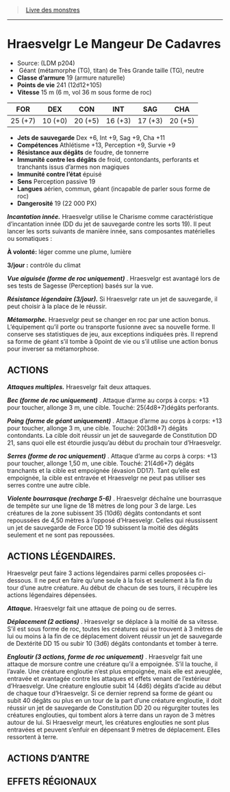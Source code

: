 ﻿> [Livre des monstres](tome_of_beasts.md)

---

# Hraesvelgr Le Mangeur De Cadavres

- Source: (LDM p204)
-  Géant (métamorphe (TG), titan) de Très Grande taille (TG), neutre
- **Classe d’armure** 19 (armure naturelle)
- **Points de vie** 241 (12d12+105)
- **Vitesse** 15 m (6 m, vol 36 m sous forme de roc)

|FOR|DEX|CON|INT|SAG|CHA|
|---|---|---|---|---|---|
|25 (+7)|10 (+0)|20 (+5)|16 (+3)|17 (+3)|20 (+5)|

- **Jets de sauvegarde** Dex +6, Int +9, Sag +9, Cha +11
- **Compétences** Athlétisme +13, Perception +9, Survie +9
- **Résistance aux dégâts** de foudre, de tonnerre
- **Immunité contre les dégâts** de froid, contondants, perforants et tranchants issus d’armes non magiques
- **Immunité contre l’état** épuisé
- **Sens** Perception passive 19
- **Langues** aérien, commun, géant (incapable de parler sous forme de roc)
- **Dangerosité** 19 (22 000 PX)

**_Incantation innée._** Hraesvelgr utilise le Charisme comme caractéristique d’incantation innée (DD du jet de sauvegarde contre les sorts 19). Il peut lancer les sorts suivants de manière innée, sans composantes matérielles ou somatiques :

**À volonté:** léger comme une plume, lumière

**3/jour :** contrôle du climat

**_Vue aiguisée (forme de roc uniquement)_** . Hraesvelgr est avantagé lors de ses tests de Sagesse (Perception) basés sur la vue.

**_Résistance légendaire (3/jour)._** Si Hraesvelgr rate un jet de sauvegarde, il peut choisir à la place de le réussir.

**_Métamorphe._** Hraesvelgr peut se changer en roc par une action bonus. L’équipement qu’il porte ou transporte fusionne avec sa nouvelle forme. Il conserve ses statistiques de jeu, aux exceptions indiquées près. Il reprend sa forme de géant s’il tombe à 0point de vie ou s’il utilise une action bonus pour inverser sa métamorphose.

## ACTIONS

**_Attaques multiples._** Hraesvelgr fait deux attaques.

**_Bec (forme de roc uniquement)_** . Attaque d’arme au corps à corps: +13 pour toucher, allonge 3 m, une cible. Touché:
25(4d8+7)dégâts perforants.

**_Poing (forme de géant uniquement)_** . Attaque d’arme au corps à corps: +13 pour toucher, allonge 3 m, une cible. Touché:
20(3d8+7) dégâts contondants. La cible doit réussir un jet de sauvegarde de Constitution DD 21, sans quoi elle est étourdie jusqu’au début du prochain tour d’Hraesvelgr.

**_Serres (forme de roc uniquement)_** . Attaque d’arme au corps à corps: +13 pour toucher, allonge 1,50 m, une cible. Touché:
21(4d6+7) dégâts tranchants et la cible est empoignée (évasion DD17). Tant qu’elle est empoignée, la cible est entravée et Hraesvelgr ne peut pas utiliser ses serres contre une autre cible.

**_Violente bourrasque (recharge 5-6)_** . Hraesvelgr déchaîne une bourrasque de tempête sur une ligne de 18 mètres de long pour 3 de large. Les créatures de la zone subissent 35 (10d6) dégâts contondants et sont repoussées de 4,50 mètres à l’opposé d’Hraesvelgr. Celles qui réussissent un jet de sauvegarde de Force DD 19 subissent la moitié des dégâts seulement et ne sont pas repoussées.

## ACTIONS LÉGENDAIRES.

Hraesvelgr peut faire 3 actions légendaires parmi celles proposées ci-dessous. Il ne peut en faire qu’une seule à la fois et seulement à la fin du tour d’une autre créature. Au début de chacun de ses tours, il récupère les actions légendaires dépensées.

**_Attaque._** Hraesvelgr fait une attaque de poing ou de serres.

**_Déplacement (2 actions)_** . Hraesvelgr se déplace à la moitié de sa vitesse. S’il est sous forme de roc, toutes les créatures qui se trouvent à 3 mètres de lui ou moins à la fin de ce déplacement doivent réussir un jet de sauvegarde de Dextérité DD 15 ou subir 10 (3d6) dégâts contondants et tomber à terre.

**_Engloutir (3 actions, forme de roc uniquement)_** . Hraesvelgr fait une attaque de morsure contre une créature qu’il a empoignée. S’il la touche, il l’avale. Une créature engloutie n’est plus empoignée, mais elle est aveuglée, entravée et avantagée contre les attaques et effets venant de l’extérieur d’Hraesvelgr. Une créature engloutie subit 14 (4d6) dégâts d’acide au début de chaque tour d’Hraesvelgr. Si ce dernier reprend sa forme de géant ou subit 40 dégâts ou plus en un tour de la part d’une créature engloutie, il doit réussir un jet de sauvegarde de Constitution DD 20 ou régurgiter toutes les créatures englouties, qui tombent alors à terre dans un rayon de 3 mètres autour de lui. Si Hraesvelgr meurt, les créatures englouties ne sont plus entravées et peuvent s’enfuir en dépensant 9 mètres de déplacement. Elles ressortent à terre.

## ACTIONS D’ANTRE

## EFFETS RÉGIONAUX

